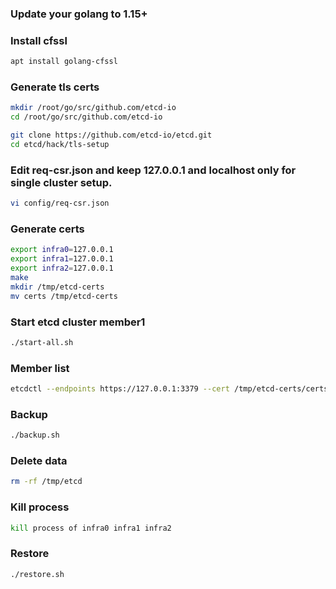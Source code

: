 ### Update your golang to 1.15+

### Install cfssl

```sh
apt install golang-cfssl
```

### Generate tls certs

```sh
mkdir /root/go/src/github.com/etcd-io
cd /root/go/src/github.com/etcd-io
```

```sh
git clone https://github.com/etcd-io/etcd.git
cd etcd/hack/tls-setup
```

### Edit req-csr.json and keep 127.0.0.1 and localhost only for single cluster setup.

```sh
vi config/req-csr.json
```

### Generate certs

```sh
export infra0=127.0.0.1
export infra1=127.0.0.1
export infra2=127.0.0.1
make
mkdir /tmp/etcd-certs
mv certs /tmp/etcd-certs
```

### Start etcd cluster member1

```sh
./start-all.sh
```

### Member list

```sh
etcdctl --endpoints https://127.0.0.1:3379 --cert /tmp/etcd-certs/certs/127.0.0.1.pem --key /tmp/etcd-certs/certs/127.0.0.1-key.pem --cacert /tmp/etcd-certs/certs/ca.pem member list
```

### Backup

```sh
./backup.sh
```

### Delete data

```sh
rm -rf /tmp/etcd
```

### Kill process

```sh
kill process of infra0 infra1 infra2
```

### Restore

```sh
./restore.sh
```
